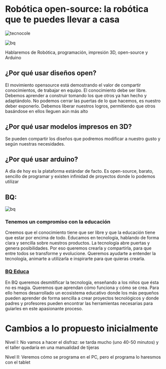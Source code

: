 # Robótica open-source: la robótica que te puedes llevar a casa

![tecnocole](http://www.tecnocole.com/wp-content/uploads/2015/10/cropped-header_tecnocole.jpg)

![bq](http://d1he77roj9b4by.cloudfront.net/bqcom/static/Pressroom/logos/logoandsymbol/BQlogosymbol200x200.jpg)


Hablaremos de Robótica, programación, impresión 3D, open-source y Arduino


## ¿Por qué usar diseños open?
El movimiento opensource está demostrando el valor de compartir conocimientos, de trabajar en equipo. El conocimiento debe ser libre. Debemos aprender a construir tomando los que otros ya han hecho y adaptándolo.
No podemos cerrar las puertas de lo que hacemos, es nuestro deber exponerlo. Debemos liberar nuestros logros, permitiendo que otros basándose en ellos lleguen aún más alto

## ¿Por qué usar modelos impresos en 3D?
Se pueden compartir los diseños que podremos modificar a nuestro gusto y según nuestras necesidades.


## ¿Por qué usar arduino?
A día de hoy es la plataforma estándar de facto. Es open-source, barato, sencillo de programar y existen infinidad de proyectos donde lo podemos utilizar


## BQ:

![bq](http://d1he77roj9b4by.cloudfront.net/bqcom/static/Pressroom/logos/logoandsymbol/BQlogosymbol200x200.jpg)

### Tenemos un compromiso con la educación

Creemos que el conocimiento tiene que ser libre y que la educación tiene que estar por encima de todo. Educamos en tecnología, hablando de forma clara y sencilla sobre nuestros productos. La tecnología abre puertas y genera posibilidades. Por eso queremos crearla y compartirla, para que entre todos se transforme y evolucione. Queremos ayudarte a entender la tecnología, animarte a utilizarla e inspirarte para que quieras crearla.

### [BQ Educa](http://www.bq.com/es/bq-educa-home)

En BQ queremos desmitificar la tecnología, enseñando a los niños que ésta no es magia. Queremos que aprendan cómo funciona y cómo se crea. Para ello hemos desarrollado un ecosistema educativo donde los más pequeños pueden aprender de forma sencilla a crear proyectos tecnológicos y donde padres y profesores pueden encontrar las herramientas necesarias para guiarles en este apasionante proceso.

# Cambios a lo propuesto inicialmente

Nivel I:
  No vamos a hacer el disfraz: se tarda mucho (uno 40-50 minutos) y el taller quedaría en una manualidad de tijeras

Nivel II:
  Veremos cómo se programa en el PC, pero  el programa lo haresmos con el tablet
